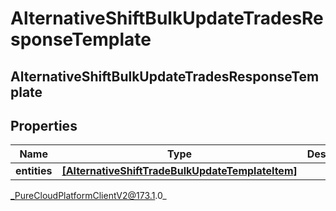 # AlternativeShiftBulkUpdateTradesResponseTemplate

## AlternativeShiftBulkUpdateTradesResponseTemplate

## Properties

|Name | Type | Description | Notes|
|------------ | ------------- | ------------- | -------------|
| **entities** | [**[AlternativeShiftTradeBulkUpdateTemplateItem]**]([AlternativeShiftTradeBulkUpdateTemplateItem]) |  | [optional] |



_PureCloudPlatformClientV2@173.1.0_
